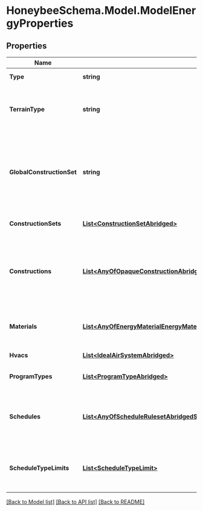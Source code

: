 
# HoneybeeSchema.Model.ModelEnergyProperties

## Properties

Name | Type | Description | Notes
------------ | ------------- | ------------- | -------------
**Type** | **string** |  | [optional] [default to "ModelEnergyProperties"]
**TerrainType** | **string** | Text for the terrain in which the model sits. This is used to determine the wind profile over the height of the rooms. | [optional] [default to TerrainTypeEnum.City]
**GlobalConstructionSet** | **string** | Identifier for the ConstructionSet to be used for all objects lacking their own construction or a parent Room construction_set. This ConstructionSet must appear under the Model construction_sets. | [optional] 
**ConstructionSets** | [**List&lt;ConstructionSetAbridged&gt;**](ConstructionSetAbridged.md) | List of all unique ConstructionSets in the Model. | [optional] 
**Constructions** | [**List&lt;AnyOfOpaqueConstructionAbridgedWindowConstructionAbridgedShadeConstructionAirBoundaryConstructionAbridged&gt;**](AnyOfOpaqueConstructionAbridgedWindowConstructionAbridgedShadeConstructionAirBoundaryConstructionAbridged.md) | A list of all unique constructions in the model. This includes constructions across all Faces, Apertures, Doors, Shades, Room ConstructionSets, and the global_construction_set. | [optional] 
**Materials** | [**List&lt;AnyOfEnergyMaterialEnergyMaterialNoMassEnergyWindowMaterialGasEnergyWindowMaterialGasCustomEnergyWindowMaterialGasMixtureEnergyWindowMaterialSimpleGlazSysEnergyWindowMaterialBlindEnergyWindowMaterialGlazingEnergyWindowMaterialShade&gt;**](AnyOfEnergyMaterialEnergyMaterialNoMassEnergyWindowMaterialGasEnergyWindowMaterialGasCustomEnergyWindowMaterialGasMixtureEnergyWindowMaterialSimpleGlazSysEnergyWindowMaterialBlindEnergyWindowMaterialGlazingEnergyWindowMaterialShade.md) | A list of all unique materials in the model. This includes materials needed to make the Model constructions. | [optional] 
**Hvacs** | [**List&lt;IdealAirSystemAbridged&gt;**](IdealAirSystemAbridged.md) | List of all unique HVAC systems in the Model. | [optional] 
**ProgramTypes** | [**List&lt;ProgramTypeAbridged&gt;**](ProgramTypeAbridged.md) | List of all unique ProgramTypes in the Model. | [optional] 
**Schedules** | [**List&lt;AnyOfScheduleRulesetAbridgedScheduleFixedIntervalAbridged&gt;**](AnyOfScheduleRulesetAbridgedScheduleFixedIntervalAbridged.md) | A list of all unique schedules in the model. This includes schedules across all HVAC systems, ProgramTypes, Rooms, and Shades. | [optional] 
**ScheduleTypeLimits** | [**List&lt;ScheduleTypeLimit&gt;**](ScheduleTypeLimit.md) | A list of all unique ScheduleTypeLimits in the model. This all ScheduleTypeLimits needed to make the Model schedules. | [optional] 

[[Back to Model list]](../README.md#documentation-for-models)
[[Back to API list]](../README.md#documentation-for-api-endpoints)
[[Back to README]](../README.md)

